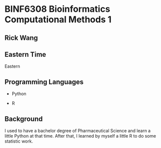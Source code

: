 # BINF6308 Bioinformatics Computational Methods 1

## Rick Wang

## Eastern Time

Eastern

## Programming Languages

- Python

- R

## Background

I used to have a bachelor degree of Pharmaceutical Science and learn a little Python at that time. After that, I learned by myself a little R to do some statistic work.
